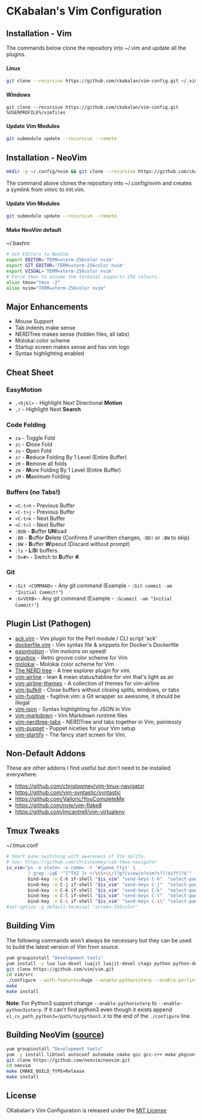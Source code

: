 # CKabalan's Vim Configuration

## Installation - Vim

The commands below clone the repository into ~/.vim and update all the plugins.

#### Linux
```bash
git clone --recursive https://github.com/ckabalan/vim-config.git ~/.vim
```
#### Windows
```batch
git clone --recursive https://github.com/ckabalan/vim-config.git %USERPROFILE%/vimfiles
```

#### Update Vim Modules
```bash
git submodule update --recursive --remote
```

## Installation - NeoVim

```bash
mkdir -p ~/.config/nvim && git clone --recursive https://github.com/ckabalan/vim-config.git ~/.config/nvim && ln -s ~/.config/nvim/vimrc ~/.config/nvim/init.vim
```
The command above clones the repository into ~/.config/nvim and creates a symlink from vimrc to init.vim.

#### Update Vim Modules
```bash
git submodule update --recursive --remote
```

#### Make NeoVim default

~/.bashrc

```bash
# Set Editors to NeoVim
export EDITOR='TERM=xterm-256color nvim'
export GIT_EDITOR='TERM=xterm-256color nvim'
export VISUAL='TERM=xterm-256color nvim'
# Force tmux to assume the terminal supports 256 colours.
alias tmux="tmux -2"
alias nvim="TERM=xterm-256color nvim"
```

## Major Enhancements

 * Mouse Support
 * Tab indents make sense
 * NERDTree makes sense (hidden files, all tabs)
 * Molokai color scheme
 * Startup screen makes sense and has vim logo
 * Syntax highlighting enabled

## Cheat Sheet

### EasyMotion

 * `,<hjkl>` - Highlight Next Directional **Motion**
 * `,/` - Highlight Next **Search**
 
### Code Folding

 * `za` - Toggle Fold
 * `zc` - **C**lose Fold
 * `zo` - **O**pen Fold
 * `zr` - **R**educe Folding By 1 Level (Entire Buffer)
 * `zR` - **R**emove all folds
 * `zm` - **M**ore Folding By 1 Level (Entire Buffer)
 * `zM` - **M**aximum Folding

### Buffers (no Tabs!)

 * `<C-t>h` - Previous Buffer
 * `<C-t>j` - Previous Buffer
 * `<C-t>k` - Next Buffer
 * `<C-t>l` - Next Buffer
 * `:BUN` - **B**uffer **UN**load
 * `:BD` - **B**uffer **D**elete (Confirms if unwritten changes, `:BD!` or `:BW` to skip)
 * `:BW` - **B**uffer **W**ipeout (Discard without prompt)
 * `:ls` - **L**i**S**t buffers.
 * `:b<#>` - Switch to **B**uffer **#**.

### Git

 * `:Git <COMMAND>` - Any git command (Example - `:Git commit -am "Initial Commit!"`)
 * `:G<VERB>` - Any git command (Example - `:Gcommit -am "Initial Commit!"`)

## Plugin List (Pathogen)

 * [ack.vim](http://vimawesome.com/plugin/ack-vim) - Vim plugin for the Perl module / CLI script 'ack'
 * [dockerfile.vim](http://vimawesome.com/plugin/dockerfile-vim) - Vim syntax file & snippets for Docker's Dockerfile
 * [easymotion](http://vimawesome.com/plugin/easymotion) - Vim motions on speed!
 * [gruvbox](http://vimawesome.com/plugin/gruvbox) - Retro groove color scheme for Vim
 * [molokai](http://vimawesome.com/plugin/molokai) - Molokai color scheme for Vim
 * [The NERD tree](http://vimawesome.com/plugin/nerdtree-red) - A tree explorer plugin for vim.
 * [vim-airline](http://vimawesome.com/plugin/vim-airline) - lean & mean status/tabline for vim that's light as air
 * [vim-airline-themes](http://vimawesome.com/plugin/vim-airline-themes) - A collection of themes for vim-airline
 * [vim-bufkill](http://vimawesome.com/plugin/bufkill-vim) - Close buffers without closing splits, windows, or tabs
 * [vim-fugitive](http://vimawesome.com/plugin/fugitive-vim) - fugitive.vim: a Git wrapper so awesome, it should be illegal
 * [vim-json](http://vimawesome.com/plugin/vim-json-speak-now) - Syntax highlighting for JSON in Vim
 * [vim-markdown](http://vimawesome.com/plugin/vim-markdown-enchanted) - Vim Markdown runtime files
 * [vim-nerdtree-tabs](http://vimawesome.com/plugin/vim-nerdtree-tabs) - NERDTree and tabs together in Vim, painlessly
 * [vim-puppet](http://vimawesome.com/plugin/vim-puppet-enchanted) - Puppet niceties for your Vim setup
 * [vim-startify](http://vimawesome.com/plugin/vim-startify) - The fancy start screen for Vim.

## Non-Default Addons

These are other addons I find useful but don't need to be installed everywhere:

* https://github.com/christoomey/vim-tmux-navigator
* https://github.com/vim-syntastic/syntastic
* https://github.com/Valloric/YouCompleteMe
* https://github.com/nvie/vim-flake8
* https://github.com/jmcantrell/vim-virtualenv

## Tmux Tweaks

~/.tmux.conf

```bash
# Smart pane switching with awareness of Vim splits.
# See: https://github.com/christoomey/vim-tmux-navigator
is_vim="ps -o state= -o comm= -t '#{pane_tty}' \
        | grep -iqE '^[^TXZ ]+ +(\\S+\\/)?g?(view|n?vim?x?)(diff)?$'"
        bind-key -n C-h if-shell "$is_vim" "send-keys C-h"  "select-pane -L"
        bind-key -n C-j if-shell "$is_vim" "send-keys C-j"  "select-pane -D"
        bind-key -n C-k if-shell "$is_vim" "send-keys C-k"  "select-pane -U"
        bind-key -n C-l if-shell "$is_vim" "send-keys C-l"  "select-pane -R"
        bind-key -n C-\ if-shell "$is_vim" "send-keys C-\\" "select-pane -l"
#set-option -g default-terminal "screen-256color"
```

## Building Vim

The following commands won't always be necessary but they can be used to build the latest version of Vim from source.

```bash
yum groupinstall "Development tools"
yum install -y lua lua-devel luajit luajit-devel ctags python python-devel perl perl-devel perl-ExtUtils-Embed ncurses-devel
git clone https://github.com/vim/vim.git
cd vim/src
./configure --with-features=huge --enable-pythoninterp --enable-perlinterp -enable-luainterp --with-luajit --enable-fail-if-missing
make
make install
```

**Note**: For Python3 support change `--enable-pythoninterp` to `--enable-python3interp`. If it can't find python3 even though it exists append `vi_cv_path_python3=/path/to/python3.X` to the end of the `./configure` line.

## Building NeoVim ([source](https://github.com/neovim/neovim/wiki/Building-Neovim))

```bash
yum groupinstall "Development tools"
yum -y install libtool autoconf automake cmake gcc gcc-c++ make pkgconfig unzip
git clone https://github.com/neovim/neovim.git
cd neovim
make CMAKE_BUILD_TYPE=Release
make install
```

## License

CKabalan's Vim Configuration is released under the [MIT License](https://opensource.org/licenses/MIT)
